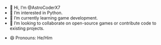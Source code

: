 - 👋 Hi, I’m @AstroCoderX7
- 👀 I’m interested in Python.
- 🌱 I’m currently learning game development.
- 💞️ I’m looking to collaborate on open-source games or contribute code to existing projects.
<!-- - 📫 How to reach me ... -->
- 😄 Pronouns: He/Him
<!-- - ⚡ Fun fact: ... -->

<!---
PPixelCoded/PPixelCoded is a ✨ special ✨ repository because its `README.md` (this file) appears on your GitHub profile.
You can click the Preview link to take a look at your changes.
--->
